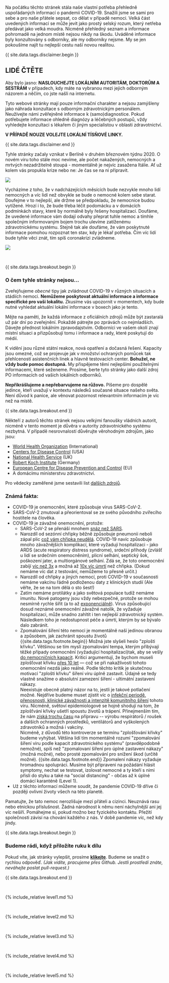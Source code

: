 Na počátku těchto stránek stála naše vlastní potřeba přehledně uspořádaných informací o pandemii COVID-19. Snažili jsme se sami pro sebe a pro naše přátele sepsat, co dělat v případě nemoci. Velká část uvedených informací se může jevit jako prostý selský rozum, který netřeba předávat jako velká moudra. Nicméně přehledný seznam a informace pohromadě na jednom místě nejsou nikdy na škodu. Uváděné informace byly konzultovány s odborníky, ale my odborníky nejsme. My se jen pokoušíme najít tu nejlepší cestu naší novou realitou. 

{{ site.data.tags.disclaimer.begin }}

## LIDÉ ČTĚTE

Aby bylo jasno: **NASLOUCHEJTE LOKÁLNÍM AUTORITÁM, DOKTORŮM A SESTRÁM** v případech, kdy máte na vybranou mezi jejich odborným názorem a něčím, co jste našli na internetu.

Tyto webové stránky mají pouze informační charakter a nejsou zamýšleny jako náhrada konzultace s odborným zdravotnickým personálem. 
Neužívejte námi zvěřejněné informace k (samo)diagnostice. Pokud potřebujete informace ohledně diagnózy a léčebných postupů, vždy vyhledejte konzultaci s lékařem či jiným specialistou v oblasti zdravotnictví. 


**V PŘÍPADĚ NOUZE VOLEJTE LOKÁLNÍ TÍSŇOVÉ LINKY.**

{{ site.data.tags.disclaimer.end }}

Tyhle stránky začaly vznikat v Berlíně v druhém březnovém týdnu 2020. O novém viru toho stále moc nevíme, ale počet nakažených, nemocných a mrtvých nezadržitelně stoupá - momentálně je nejvíc zasažena Itálie. Ať už kolem vás propukla krize nebo ne: Je čas se na ni připravit. 

![](/assets/images/virus.png)

Vycházíme z toho, že v nadcházejících měsících bude nezvykle mnoho lidí nemocných a víc lidí než obvykle se bude o nemocné kolem sebe starat. Doufejme v to nejlepší, ale držme se předpokladu, že nemocnice budou vytížené. Hrozí i to, že bude třeba léčit podomácku a v domácích podmínkách stavy, které by normálně byly řešeny hospitalizací. Doufáme, že uvedené informace vám dodají odvahy přeprat tuhle nemoc a tímhle společným informovaným bojem trochu ulevíme zatíženému zdravotnickému systému. Stejně tak ale doufáme, že vám poskytnuté informace pomohou rozpoznat ten stav, kdy je lékař potřeba. Čím víc lidí bude tyhle věci znát, tím spíš coronakrizi zvládneme. 


[![](/assets/images/treat-at-home.png)](https://www.statnews.com/2020/03/21/coronavirus-plea-from-italy-treat-patients-at-home/)

&nbsp;

{{ site.data.tags.breakout.begin }}

### O čem tyhle stránky nejsou...

Zveřejňujeme *obecné* tipy jak zvládnout COVID-19 v různých situacích a stádiích nemoci. **Nemůžeme poskytovat aktuální informace a informace specifické pro vaši lokalitu.**
Zkusíme vás upozornit v momentech, kdy bude nutné vyhledat aktuální lokální informace v boxech jako je tento. 

Mějte na paměti, že každá informace z oficiálních zdrojů může být zastaralá už pár dní po zveřejnění. Pokaždé pátrejte po zprávách co nejmladších. Dávejte přednost lokálním zpravodajstvím. Odborníci ve vašem okolí znají místní situaci a přizpůsobují tomu i informace a rady, které poskytují do médií. 

K vidění jsou různé státní reakce, nová opatření a dočasná řešení. Kapacity jsou omezné, což se projevuje jak v množství ochraných pomůcek tak přehlceností asistenčních linek a hlavně testovacích center. **Bohužel, ne vždy bude pomoc dostupná.** My přispějeme těmi nejlepšími použitelnými informacemi, které seženeme. Prosíme, berte tyto stránky jako další zdroj PO informacích od vašich lokálních odborníků. 

**Nepřikrášlujeme a nepřebarvujeme na růžovo.** Píšeme pro dospělé jedince, kteří uvažují v kontextu následků současné situace našeho světa. Není důvod k panice, ale věnovat pozornost relevantním informacím je víc než na místě. 

{{ site.data.tags.breakout.end }}

Někteří z autorů těchto stránek nejsou velkými fanoušky vládních autorit, nicméně v tento moment je důvěra v autority zdravotnického systému nezbytná. V případě nesrovnalostí důvěrujte věrohodným zdrojům, jako jsou: 
* [World Health Organization](https://www.who.int/emergencies/diseases/novel-coronavirus-2019) (International)
* [Centers for Disease Control](https://www.cdc.gov/coronavirus/2019-ncov/index.html) (USA)
* [National Health Service](https://www.nhs.uk/conditions/coronavirus-covid-19/) (UK) 
* [Robert Koch Institute](https://www.rki.de/DE/Content/InfAZ/N/Neuartiges_Coronavirus/nCoV.html) (Germany)
* [European Centre for Disease Prevention and Control](https://www.ecdc.europa.eu/en/novel-coronavirus-china) (EU) 
* A domácímu ministerstvu zdravotnictví.

Pro vědecky zaměřené jsme sestavili list [dalších zdrojů](https://covid-at-home.info/resources). 

### Známá fakta: 

* COVID-19 je onemocnění, které způsobuje virus SARS-CoV-2. 
* SARS-CoV-2 zmutoval a přeorientoval se ze svého původního zvířecího hostitele na člověka. 
* COVID-19 je závažné onemocnění, protože: 
  * SARS-CoV-2 se přenáší mnohem [snáz než SARS](https://www.nature.com/articles/d41586-020-00660-x). 
  * Narozdíl od sezónní chřipky běžně způsobuje pneumonii neboli zápal plic [což vám chřipka neudělá](https://www.lung.org/lung-health-diseases/lung-disease-lookup/pneumonia/what-is-the-connection). COVID-19 navíc způsobuje mnoho závažnějších komplikací, které vyžadují hospitalizaci - jako ARDS (acute respiratory distress syndrome), srdeční příhody (zvlášť u lidí se srdečním onemocněním), plicní selhání, septický šok, poškození jater, a multiorgánové selhání. Zdá se, že toto onemocnění zabíjí [víc než 3x](https://www.who.int/dg/speeches/detail/who-director-general-s-opening-remarks-at-the-media-briefing-on-covid-19---3-march-2020) a možná až [10x víc úmrtí](https://www.reuters.com/video/watch/idOVC4M5QSF) než chřipka. (Dokud nemáme víc dat z testování, nemůžeme to přesně určit.)
  * Narozdíl od chřipky a jiných nemocí, proti COVID-19 v současnosti nemáme vakcínu řádně podloženou daty z klinických studií (Ale věřte, že se na tom dělá o sto šest!) 
  * Zatím nemáme protilátky a jako světová populace tudíž nemáme imunitu. Nové patogeny jsou vždy nebezpečné, protože se mohou nesmírně rychle šířit (a to až [exponenciálně](https://www.youtube.com/watch?v=O133ppiVnWY)). Virus způsobující dosud neznámé onemocnění závažné natolik, že vyžaduje hospitalizaci, může snadno zahltit i ten nejlepší zdravotnický systém. Následkem toho je nedostupnost péče a úmrtí, kterým by se bývalo dalo zabránit. 
  * Zpomalování šíření této nemoci je momentálně naší jedinou obranou a způsobem, jak zachránit spoustu životů {{site.data.tags.footnote.begin}} Možná jste slyšeli heslo "zplošti křivku". Většinou se tím myslí zpomalování tempa, kterým přibývají těžké případy onemocnění (vyžadující hospitalizaci)tak, aby se vešly [do nemocničních kapacit](https://www.nytimes.com/article/flatten-curve-coronavirus.html). Kritici argumentují, že bychom museli zplošťovat křivku [přes 10 let](https://medium.com/@joschabach/flattening-the-curve-is-a-deadly-delusion-eea324fe9727) — což se při nakažlivosti tohoto onemocnění nezdá jako reálné. Podle těchto kritik je skutečnou motivací "zplošti křivku" šíření viru úplně zastavit. 
  Údajně se tedy vlastně snažíme o absolutní zamezení šíření - ultimátní zastavení nákazy. <br> Neexistuje obecně platný názor na to, jestli je takové potlačení možné. Nejdříve budeme muset zjistit víc o [infekční periodě, přenosnosti, klinické závažnosti a intenzitě komunitního šíření](https://www.ncbi.nlm.nih.gov/pubmed/32145768) tohoto viru.
Nicméně, světoví epidemiologové se hojně shodují na tom, že zplošťvání křivky ušetří spoustu životů a trápení. Přinejmenším tím, že nám 
 [získá trochu času](https://medium.com/@tomaspueyo/coronavirus-act-today-or-people-will-die-f4d3d9cd99ca) na přípravu 
  -- výrobu respirátorů / roušek a dalších ochranných prostředků, ventilátorů and vyškolených zdravotníků a možná i vakcíny. <br> 
Nicméně, z důvodů této kontroverze se termínu "zplošťování křivky" budeme vyhýbat. Většina lidí tím momentálně rozumí "zpomalování šíření viru podle kapacit zdravotnického systému" (pravděpodobně nemožné), spíš než "zpomalovaní šíření pro úplné zastavení nákazy" (možná možné), nebo prosté zpomalování pro snížení škod (určitě možné). 
{{site.data.tags.footnote.end}} 
Zpomalení nákazy vyžaduje hromadnou spolupráci. Musíme být připraveni na požádání hlásit symptomy, nechat se testovat, izolovat nemocné a ty kteří s nimi přisli do styku a také na "social distancing" - občas až k úplné domácí karanténě (Level 1).  
* Už z těchto informací můžeme soudit, že pandemie COVID-19 dříve či později ovlivní životy všech na této planetě. 

Pamatujte, že tato nemoc nerozlišuje mezi přáteli a cizinci. Neuznává rasu nebo etnickou příslušnost. Žádná národnost k němu není náchylnější ani jej víc nešíří. Pomáhejme si, pokud možno bez fyzického kontaktu. Přežití společnosti závisí na chování každého z nás. V době pandemie víc, než kdy jindy. 

{{ site.data.tags.breakout.begin }}

### Budeme rádi, když přiložíte ruku k dílu

Pokud víte, jak stránky vylepšit, prosíme [**klikejte**](https://github.com/covid-at-home/covid-at-home.github.io/issues/new). Budeme se snažit o rychlou odpověď. *(Jak vidíte, pracujeme přes Github. Jestli prostředí znáte, neváhejte poslat pull-request.)*


{{ site.data.tags.breakout.end }}

&nbsp; 

{% include_relative level1.md %}

&nbsp; 

{% include_relative level2.md %}

&nbsp; 
 
{% include_relative level3.md %}
            
&nbsp; 
 
{% include_relative level4.md %}
        
&nbsp; 
 
{% include_relative level5.md %}

